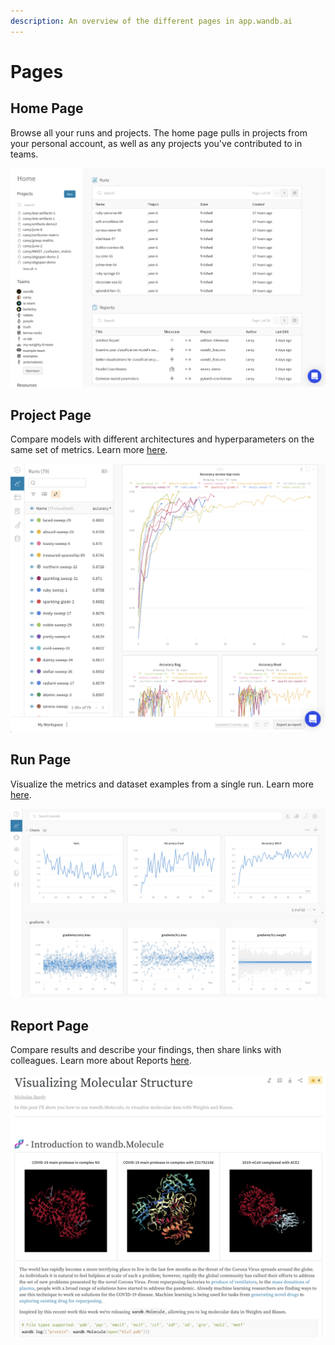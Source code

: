```yaml
---
description: An overview of the different pages in app.wandb.ai
---
```


# Pages

## Home Page

Browse all your runs and projects. The home page pulls in projects from your personal account, as well as any projects you've contributed to in teams.

![](../../../.gitbook/assets/home-page.png)

## Project Page

Compare models with different architectures and hyperparameters on the same set of metrics. Learn more [here](project-page.md).

![](../../../.gitbook/assets/project-page.png)

## Run Page

Visualize the metrics and dataset examples from a single run. Learn more [here](run-page.md).

![](../../../.gitbook/assets/screen-shot-2020-06-08-at-9.00.04-am.png)

## Report Page

Compare results and describe your findings, then share links with colleagues. Learn more about Reports [here](../../../guides/reports/).

![](../../../.gitbook/assets/example-report-for-molecules.png)

